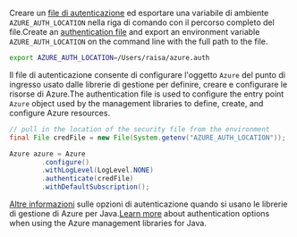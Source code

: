 <span data-ttu-id="73298-101">Creare un [file di autenticazione](../java-sdk-azure-authenticate.md#mgmt-file) ed esportare una variabile di ambiente `AZURE_AUTH_LOCATION` nella riga di comando con il percorso completo del file.</span><span class="sxs-lookup"><span data-stu-id="73298-101">Create an [authentication file](../java-sdk-azure-authenticate.md#mgmt-file) and export an environment variable `AZURE_AUTH_LOCATION` on the command line with the full path to the file.</span></span>

```bash
export AZURE_AUTH_LOCATION=/Users/raisa/azure.auth
```

<span data-ttu-id="73298-102">Il file di autenticazione consente di configurare l'oggetto `Azure` del punto di ingresso usato dalle librerie di gestione per definire, creare e configurare le risorse di Azure.</span><span class="sxs-lookup"><span data-stu-id="73298-102">The authentication file is used to configure the entry point `Azure` object used by the management libraries to define, create, and configure Azure resources.</span></span>

```java
// pull in the location of the security file from the environment 
final File credFile = new File(System.getenv("AZURE_AUTH_LOCATION"));

Azure azure = Azure
        .configure()
        .withLogLevel(LogLevel.NONE)
        .authenticate(credFile)
        .withDefaultSubscription();
```

<span data-ttu-id="73298-103">[Altre informazioni](../java-sdk-azure-authenticate.md#mgmt-auth) sulle opzioni di autenticazione quando si usano le librerie di gestione di Azure per Java.</span><span class="sxs-lookup"><span data-stu-id="73298-103">[Learn more](../java-sdk-azure-authenticate.md#mgmt-auth) about authentication options when using the Azure management libraries for Java.</span></span>